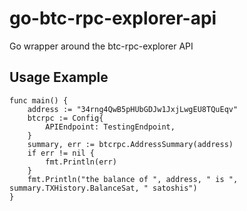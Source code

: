# go-btc-rpc-explorer-api
Go wrapper around the btc-rpc-explorer API

## Usage Example

```golang
func main() {
    address := "34rng4QwB5pHUbGDJw1JxjLwgEU8TQuEqv"
    btcrpc := Config{
        APIEndpoint: TestingEndpoint,
    }
    summary, err := btcrpc.AddressSummary(address)
    if err != nil {
        fmt.Println(err)
    }
    fmt.Println("the balance of ", address, " is ", summary.TXHistory.BalanceSat, " satoshis")
}
```